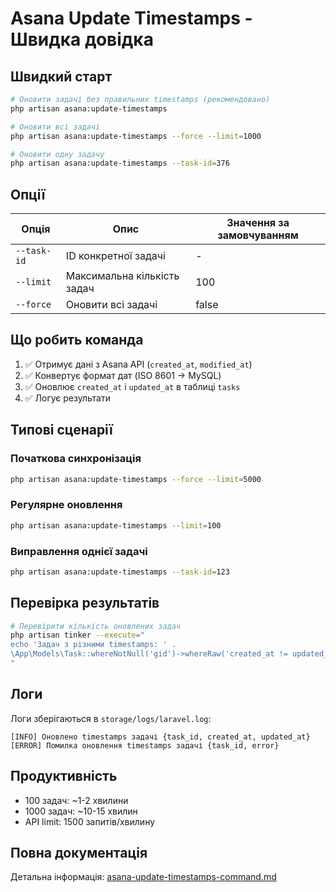 # Asana Update Timestamps - Швидка довідка

## Швидкий старт

```bash
# Оновити задачі без правильних timestamps (рекомендовано)
php artisan asana:update-timestamps

# Оновити всі задачі
php artisan asana:update-timestamps --force --limit=1000

# Оновити одну задачу
php artisan asana:update-timestamps --task-id=376
```

## Опції

| Опція | Опис | Значення за замовчуванням |
|-------|------|---------------------------|
| `--task-id` | ID конкретної задачі | - |
| `--limit` | Максимальна кількість задач | 100 |
| `--force` | Оновити всі задачі | false |

## Що робить команда

1. ✅ Отримує дані з Asana API (`created_at`, `modified_at`)
2. ✅ Конвертує формат дат (ISO 8601 → MySQL)
3. ✅ Оновлює `created_at` і `updated_at` в таблиці `tasks`
4. ✅ Логує результати

## Типові сценарії

### Початкова синхронізація

```bash
php artisan asana:update-timestamps --force --limit=5000
```

### Регулярне оновлення

```bash
php artisan asana:update-timestamps --limit=100
```

### Виправлення однієї задачі

```bash
php artisan asana:update-timestamps --task-id=123
```

## Перевірка результатів

```bash
# Перевірити кількість оновлених задач
php artisan tinker --execute="
echo 'Задач з різними timestamps: ' . 
\App\Models\Task::whereNotNull('gid')->whereRaw('created_at != updated_at')->count();
"
```

## Логи

Логи зберігаються в `storage/logs/laravel.log`:

```
[INFO] Оновлено timestamps задачі {task_id, created_at, updated_at}
[ERROR] Помилка оновлення timestamps задачі {task_id, error}
```

## Продуктивність

- 100 задач: ~1-2 хвилини
- 1000 задач: ~10-15 хвилин
- API limit: 1500 запитів/хвилину

## Повна документація

Детальна інформація: [asana-update-timestamps-command.md](./asana-update-timestamps-command.md)

